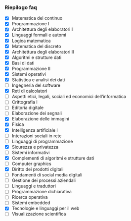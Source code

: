### Riepilogo faq

- [X] Matematica del continuo
- [X] Programmazione I
- [X] Architettura degli elaboratori I
- [X] Linguaggi formali e automi
- [X] Logica matematica
- [X] Matematica del discreto
- [X] Architettura degli elaboratori II
- [X] Algoritmi e strutture dati
- [X] Basi di dati
- [X] Programmazione II
- [X] Sistemi operativi
- [X] Statistica e analisi dei dati
- [ ] Ingegneria del software
- [X] Reti di calcolatori
- [ ] Aspetti etici, legali, sociali ed economici dell’informatica
- [ ] Crittografia I
- [ ] Editoria digitale
- [ ] Elaborazione dei segnali
- [X] Elaborazione delle immagini
- [X] Fisica
- [X] Intelligenza artificiale I
- [ ] Interazioni sociali in rete
- [ ] Linguaggi di programmazione
- [X] Sicurezza e privatezza
- [ ] Sistemi informativi
- [X] Complementi di algoritmi e strutture dati
- [ ] Computer graphics
- [X] Diritto dei prodotti digitali
- [ ] Fondamenti di social media digitali
- [ ] Gestione dei processi aziendali
- [ ] Linguaggi e traduttori
- [ ] Programmazione dichiarativa
- [ ] Ricerca operativa
- [ ] Sistemi embedded
- [X] Tecnologie e linguaggi per il web
- [ ] Visualizzazione scientifica